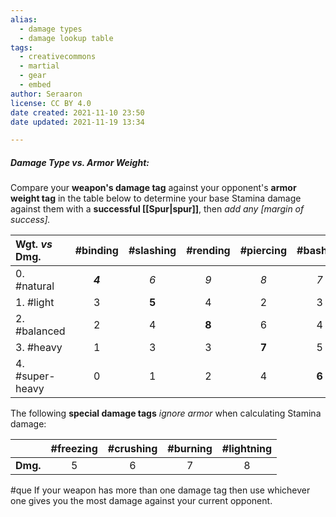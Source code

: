 ```yaml
---
alias:
  - damage types
  - damage lookup table
tags:
  - creativecommons
  - martial
  - gear
  - embed
author: Seraaron
license: CC BY 4.0
date created: 2021-11-10 23:50
date updated: 2021-11-19 13:34

---
```


##### Damage Type vs. Armor Weight:

Compare your **weapon's damage tag** against your opponent's **armor weight tag** in the table below to determine your base Stamina damage against them with a **successful [[Spur|spur]]**, then _add any [margin of success]._

| Wgt. _vs_ Dmg.  | #binding | #slashing | #rending | #piercing | #bashing |
| :-------------- | :------: | :-------: | :------: | :-------: | :------: |
| 0. #natural     |  _**4**_ |    _6_    |    _9_   |    _8_    |    _7_   |
| 1. #light       |     3    |   **5**   |     4    |     2     |     3    |
| 2. #balanced    |     2    |     4     |   **8**  |     6     |     4    |
| 3. #heavy       |     1    |     3     |     3    |   **7**   |     5    |
| 4. #super-heavy |     0    |     1     |     2    |     4     |   **6**  |

The following **special damage tags** _ignore armor_ when calculating Stamina damage:

|          | #freezing | #crushing | #burning | #lightning |
| -------: | :-------: | :-------: | :------: | :--------: |
| **Dmg.** |     5     |     6     |     7    |      8     |

#que If your weapon has more than one damage tag then use whichever one gives you the most damage against your current opponent.
